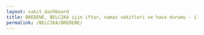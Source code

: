 ```yaml
---
layout: vakit_dashboard
title: BREDENE, BELCIKA için iftar, namaz vakitleri ve hava durumu - ilçe/eyalet seç
permalink: /BELCIKA/BREDENE/
---
```


<script type="text/javascript">
  var GLOBAL_COUNTRY = 'BELCIKA';
  var GLOBAL_CITY = 'BREDENE';
  var GLOBAL_STATE = '';
  var lat = 72;
  var lon = 21;
</script>

